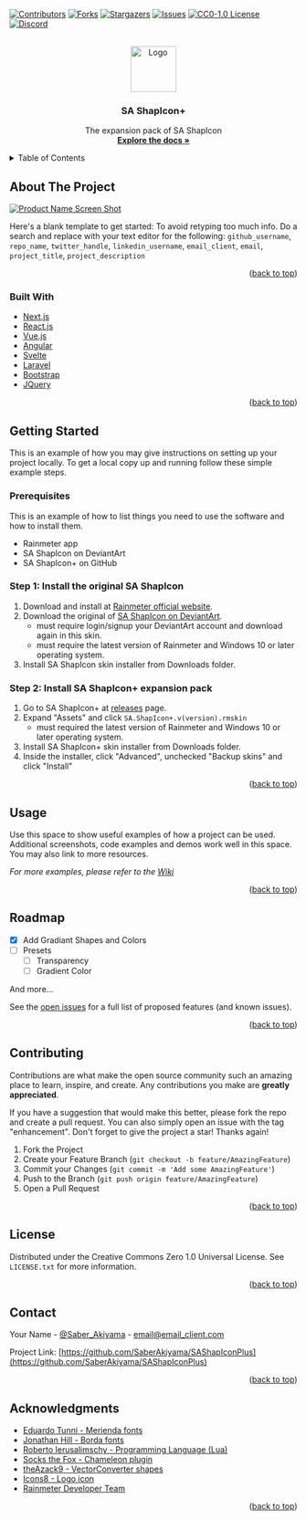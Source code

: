 <div id="top"></div>
<!--
*** Thanks for checking out the Best-README-Template. If you have a suggestion
*** that would make this better, please fork the repo and create a pull request
*** or simply open an issue with the tag "enhancement".
*** Don't forget to give the project a star!
*** Thanks again! Now go create something AMAZING! :D
-->



<!-- PROJECT SHIELDS -->
<!--
*** I'm using markdown "reference style" links for readability.
*** Reference links are enclosed in brackets [ ] instead of parentheses ( ).
*** See the bottom of this document for the declaration of the reference variables
*** for contributors-url, forks-url, etc. This is an optional, concise syntax you may use.
*** https://www.markdownguide.org/basic-syntax/#reference-style-links
-->
[![Contributors][contributors-shield]][contributors-url]
[![Forks][forks-shield]][forks-url]
[![Stargazers][stars-shield]][stars-url]
[![Issues][issues-shield]][issues-url]
[![CC0-1.0 License][license-shield]][license-url]
[![Discord][discord-shield]][discord-url]



<!-- PROJECT LOGO -->
<br />
<div align="center">
  <a href="https://github.com/SaberAkiyama/SAShapIconPlus">
    <img src="images/logo.png" alt="Logo" width="80" height="80">
  </a>

<h3 align="center">SA ShapIcon+</h3>

  <p align="center">
    The expansion pack of SA ShapIcon
    <br />
    <a href="https://github.com/SaberAkiyama/SAShapIconPlus"><strong>Explore the docs »</strong></a>
  </p>
</div>



<!-- TABLE OF CONTENTS -->
<details>
  <summary>Table of Contents</summary>
  <ol>
    <li>
      <a href="#about-the-project">About The Project</a>
      <ul>
        <li><a href="#built-with">Built With</a></li>
      </ul>
    </li>
    <li>
      <a href="#getting-started">Getting Started</a>
      <ul>
        <li><a href="#step-1-install-the-original-sa-shapicon">Step 1: Install the original SA ShapIcon</a></li>
        <li><a href="#step-2-install-sa-shapicon-expansion-pack">Step 2: Install SA ShapIcon+ expansion pack</a></li>
      </ul>
    </li>
    <li><a href="#usage">Usage</a></li>
    <li><a href="#roadmap">Roadmap</a></li>
    <li><a href="#contributing">Contributing</a></li>
    <li><a href="#license">License</a></li>
    <li><a href="#contact">Contact</a></li>
    <li><a href="#acknowledgments">Acknowledgments</a></li>
  </ol>
</details>



<!-- ABOUT THE PROJECT -->
## About The Project

[![Product Name Screen Shot][product-screenshot]](https://example.com)

Here's a blank template to get started: To avoid retyping too much info. Do a search and replace with your text editor for the following: `github_username`, `repo_name`, `twitter_handle`, `linkedin_username`, `email_client`, `email`, `project_title`, `project_description`

<p align="right">(<a href="#top">back to top</a>)</p>



### Built With

* [Next.js](https://nextjs.org/)
* [React.js](https://reactjs.org/)
* [Vue.js](https://vuejs.org/)
* [Angular](https://angular.io/)
* [Svelte](https://svelte.dev/)
* [Laravel](https://laravel.com)
* [Bootstrap](https://getbootstrap.com)
* [JQuery](https://jquery.com)

<p align="right">(<a href="#top">back to top</a>)</p>



<!-- GETTING STARTED -->
## Getting Started

This is an example of how you may give instructions on setting up your project locally.
To get a local copy up and running follow these simple example steps.

### Prerequisites

This is an example of how to list things you need to use the software and how to install them.
* Rainmeter app
* SA ShapIcon on DeviantArt
* SA ShapIcon+ on GitHub

### Step 1: Install the original SA ShapIcon 

1. Download and install at [Rainmeter official website](https://rainmeter.net).
2. Download the original of [SA ShapIcon on DeviantArt](https://www.deviantart.com/saberakiyama/art/SA-ShapIcon-781074293).
    - must require login/signup your DeviantArt account and download again in this skin.
    - must require the latest version of Rainmeter and Windows 10 or later operating system.
3. Install SA ShapIcon skin installer from Downloads folder.

### Step 2: Install SA ShapIcon+ expansion pack 

1. Go to SA ShapIcon+ at [releases](https://github.com/SaberAkiyama/SAShapIconPlus/releases) page.
2. Expand "Assets" and click ```SA.ShapIcon+.v(version).rmskin```
    - must required the latest version of Rainmeter and Windows 10 or later operating system.
3. Install SA ShapIcon+ skin installer from Downloads folder.
4. Inside the installer, click "Advanced", unchecked "Backup skins" and click "Install"


<p align="right">(<a href="#top">back to top</a>)</p>



<!-- USAGE EXAMPLES -->
## Usage

Use this space to show useful examples of how a project can be used. Additional screenshots, code examples and demos work well in this space. You may also link to more resources.

_For more examples, please refer to the [Wiki](https://github.com/SaberAkiyama/SAShapIconPlus/wiki)_

<p align="right">(<a href="#top">back to top</a>)</p>



<!-- ROADMAP -->
## Roadmap

- [x] Add Gradiant Shapes and Colors
- [ ] Presets
    - [ ] Transparency
    - [ ] Gradient Color

And more...

See the [open issues](https://github.com/SaberAkiyama/SAShapIconPlus/issues) for a full list of proposed features (and known issues).

<p align="right">(<a href="#top">back to top</a>)</p>



<!-- CONTRIBUTING -->
## Contributing

Contributions are what make the open source community such an amazing place to learn, inspire, and create. Any contributions you make are **greatly appreciated**.

If you have a suggestion that would make this better, please fork the repo and create a pull request. You can also simply open an issue with the tag "enhancement".
Don't forget to give the project a star! Thanks again!

1. Fork the Project
2. Create your Feature Branch (`git checkout -b feature/AmazingFeature`)
3. Commit your Changes (`git commit -m 'Add some AmazingFeature'`)
4. Push to the Branch (`git push origin feature/AmazingFeature`)
5. Open a Pull Request

<p align="right">(<a href="#top">back to top</a>)</p>



<!-- LICENSE -->
## License

Distributed under the Creative Commons Zero 1.0 Universal License. See `LICENSE.txt` for more information.

<p align="right">(<a href="#top">back to top</a>)</p>



<!-- CONTACT -->
## Contact

Your Name - [@Saber_Akiyama](https://twitter.com/Saber_Akiyama) - email@email_client.com

Project Link: [https://github.com/SaberAkiyama/SAShapIconPlus](https://github.com/SaberAkiyama/SAShapIconPlus)

<p align="right">(<a href="#top">back to top</a>)</p>



<!-- ACKNOWLEDGMENTS -->
## Acknowledgments

* [Eduardo Tunni - Merienda fonts](https://fonts.google.com/specimen/Merienda)
* [Jonathan Hill - Borda fonts](https://behance.net/gallery/2967195/Borda-Typeface)
* [Roberto Ierusalimschy - Programming Language (Lua)](https://lua.org)
* [Socks the Fox - Chameleon plugin](https://github.com/socks-the-fox/Chameleon)
* [theAzack9 - VectorConverter shapes](https://forum.rainmeter.net/viewtopic.php?f=141&t=25334)
* [Icons8 - Logo icon](https://icons8.com)
* [Rainmeter Developer Team](https://github.com/orgs/rainmeter/people)

<p align="right">(<a href="#top">back to top</a>)</p>



<!-- MARKDOWN LINKS & IMAGES -->
<!-- https://www.markdownguide.org/basic-syntax/#reference-style-links -->
[contributors-shield]: https://img.shields.io/github/contributors/SaberAkiyama/SAShapIconPlus.svg?style=for-the-badge
[contributors-url]: https://github.com/SaberAkiyama/SAShapIconPlus/graphs/contributors
[forks-shield]: https://img.shields.io/github/forks/SaberAkiyama/SAShapIconPlus.svg?style=for-the-badge
[forks-url]: https://github.com/SaberAkiyama/SAShapIconPlus/network/members
[stars-shield]: https://img.shields.io/github/stars/SaberAkiyama/SAShapIconPlus.svg?style=for-the-badge
[stars-url]: https://github.com/SaberAkiyama/SAShapIconPlus/stargazers
[issues-shield]: https://img.shields.io/github/issues/SaberAkiyama/SAShapIconPlus.svg?style=for-the-badge
[issues-url]: https://github.com/SaberAkiyama/SAShapIconPlus/issues
[license-shield]: https://img.shields.io/github/license/SaberAkiyama/SAShapIconPlus.svg?style=for-the-badge
[license-url]: https://github.com/SaberAkiyama/SAShapIconPlus/blob/master/LICENSE.txt
[discord-shield]: https://img.shields.io/badge/-discord-black.svg?style=for-the-badge&logo=Discord&colorB=555
[discord-url]: https://discord.gg/mQ2BTwK9jD
[product-screenshot]: images/screenshot.png
